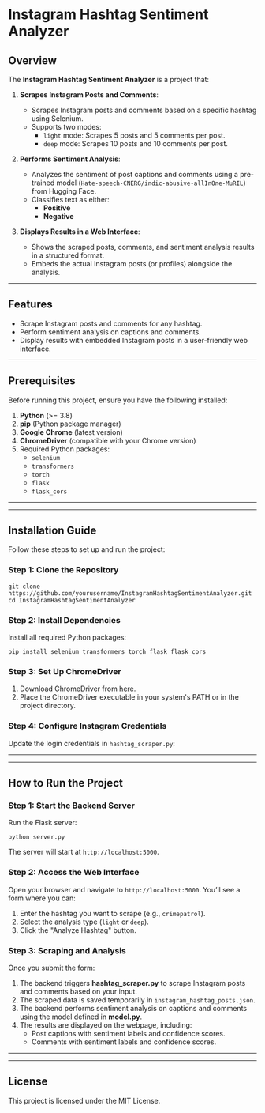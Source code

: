 # Instagram Hashtag Sentiment Analyzer

## Overview

The **Instagram Hashtag Sentiment Analyzer** is a project that:

1. **Scrapes Instagram Posts and Comments**:
   - Scrapes Instagram posts and comments based on a specific hashtag using Selenium.
   - Supports two modes:
     - `light` mode: Scrapes 5 posts and 5 comments per post.
     - `deep` mode: Scrapes 10 posts and 10 comments per post.

2. **Performs Sentiment Analysis**:
   - Analyzes the sentiment of post captions and comments using a pre-trained model (`Hate-speech-CNERG/indic-abusive-allInOne-MuRIL`) from Hugging Face.
   - Classifies text as either:
     - **Positive**
     - **Negative**

3. **Displays Results in a Web Interface**:
   - Shows the scraped posts, comments, and sentiment analysis results in a structured format.
   - Embeds the actual Instagram posts (or profiles) alongside the analysis.

---

## Features

- Scrape Instagram posts and comments for any hashtag.
- Perform sentiment analysis on captions and comments.
- Display results with embedded Instagram posts in a user-friendly web interface.

---

## Prerequisites

Before running this project, ensure you have the following installed:
1. **Python** (>= 3.8)
2. **pip** (Python package manager)
3. **Google Chrome** (latest version)
4. **ChromeDriver** (compatible with your Chrome version)
5. Required Python packages:
   - `selenium`
   - `transformers`
   - `torch`
   - `flask`
   - `flask_cors`

---


---

## Installation Guide

Follow these steps to set up and run the project:

### Step 1: Clone the Repository

    git clone https://github.com/yourusername/InstagramHashtagSentimentAnalyzer.git 
    cd InstagramHashtagSentimentAnalyzer


### Step 2: Install Dependencies

Install all required Python packages:

    pip install selenium transformers torch flask flask_cors


### Step 3: Set Up ChromeDriver

1. Download ChromeDriver from [here](https://chromedriver.chromium.org/downloads).
2. Place the ChromeDriver executable in your system's PATH or in the project directory.

### Step 4: Configure Instagram Credentials

Update the login credentials in `hashtag_scraper.py`:



---
---

## How to Run the Project

### Step 1: Start the Backend Server

Run the Flask server:

    python server.py


The server will start at `http://localhost:5000`.

### Step 2: Access the Web Interface

Open your browser and navigate to `http://localhost:5000`. You’ll see a form where you can:

1. Enter the hashtag you want to scrape (e.g., `crimepatrol`).
2. Select the analysis type (`light` or `deep`).
3. Click the "Analyze Hashtag" button.

### Step 3: Scraping and Analysis

Once you submit the form:

1. The backend triggers **hashtag_scraper.py** to scrape Instagram posts and comments based on your input.
2. The scraped data is saved temporarily in `instagram_hashtag_posts.json`.
3. The backend performs sentiment analysis on captions and comments using the model defined in **model.py**.
4. The results are displayed on the webpage, including:
   - Post captions with sentiment labels and confidence scores.
   - Comments with sentiment labels and confidence scores.

---
---

## License

This project is licensed under the MIT License.
